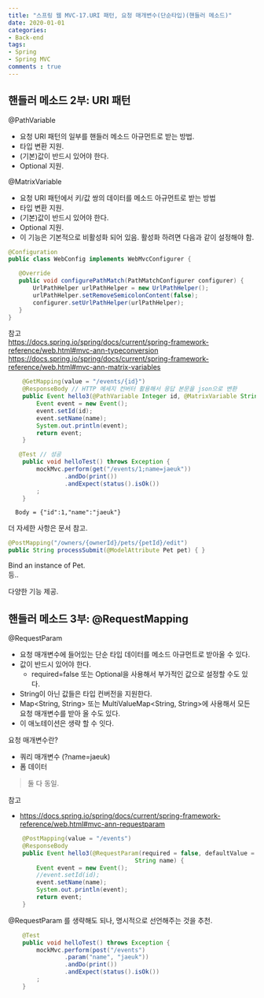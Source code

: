 ```yaml
---  
title: "스프링 웹 MVC-17.URI 패턴, 요청 매개변수(단순타입)(핸들러 메소드)"
date: 2020-01-01
categories: 
- Back-end
tags:
- Spring 
- Spring MVC
comments : true
---
```


## 핸들러 메소드 2부: URI 패턴
@PathVariable
- 요청 URI 패턴의 일부를 핸들러 메소드 아규먼트로 받는 방법.
- 타입 변환 지원.
- (기본)값이 반드시 있어야 한다.
- Optional 지원.

@MatrixVariable
- 요청 URI 패턴에서 키/값 쌍의 데이터를 메소드 아규먼트로 받는 방법
- 타입 변환 지원.
- (기본)값이 반드시 있어야 한다.
- Optional 지원.
- 이 기능은 기본적으로 비활성화 되어 있음. 활성화 하려면 다음과 같이 설정해야 함.
~~~java
@Configuration
public class WebConfig implements WebMvcConfigurer {

   @Override
   public void configurePathMatch(PathMatchConfigurer configurer) {
       UrlPathHelper urlPathHelper = new UrlPathHelper();
       urlPathHelper.setRemoveSemicolonContent(false);
       configurer.setUrlPathHelper(urlPathHelper);
   }
}
~~~
참고          
https://docs.spring.io/spring/docs/current/spring-framework-reference/web.html#mvc-ann-typeconversion
https://docs.spring.io/spring/docs/current/spring-framework-reference/web.html#mvc-ann-matrix-variables

~~~java
    @GetMapping(value = "/events/{id}")
    @ResponseBody // HTTP 메세지 컨버터 활용해서 응답 본문을 json으로 변환
    public Event hello3(@PathVariable Integer id, @MatrixVariable String name) {
        Event event = new Event();
        event.setId(id);
        event.setName(name);
        System.out.println(event);
        return event;
    }
~~~

~~~java
   @Test // 성공
    public void helloTest() throws Exception {
        mockMvc.perform(get("/events/1;name=jaeuk"))
                .andDo(print())
                .andExpect(status().isOk())
        ;
    }
~~~
~~~
  Body = {"id":1,"name":"jaeuk"}
~~~

더 자세한 사항은 문서 참고.

~~~java
@PostMapping("/owners/{ownerId}/pets/{petId}/edit")
public String processSubmit(@ModelAttribute Pet pet) { } 
~~~
Bind an instance of Pet.          
등..

다양한 기능 제공.     



## 핸들러 메소드 3부: @RequestMapping
@RequestParam
- 요청 매개변수에 들어있는 단순 타입 데이터를 메소드 아규먼트로 받아올 수 있다.
- 값이 반드시 있어야 한다.
  - required=false 또는 Optional을 사용해서 부가적인 값으로 설정할 수도 있다.
- String이 아닌 값들은 타입 컨버전을 지원한다.
- Map<String, String> 또는 MultiValueMap<String, String>에 사용해서 모든 요청 매개변수를 받아 올 수도 있다.
- 이 애노테이션은 생략 할 수 잇다.

요청 매개변수란?
- 쿼리 매개변수 (?name=jaeuk)
- 폼 데이터 
> 둘 다 동일.


참고
- https://docs.spring.io/spring/docs/current/spring-framework-reference/web.html#mvc-ann-requestparam


~~~java
    @PostMapping(value = "/events")
    @ResponseBody
    public Event hello3(@RequestParam(required = false, defaultValue = "default jaeuk") // 값이 없어도 된다면 false, 디폴트는 jaeuk 설정
                                    String name) {
        Event event = new Event();
        //event.setId(id);
        event.setName(name);
        System.out.println(event);
        return event;
    }
~~~
@RequestParam 를 생략해도 되나, 명시적으로 선언해주는 것을 추천.         


~~~java
    @Test
    public void helloTest() throws Exception {
        mockMvc.perform(post("/events")
                .param("name", "jaeuk"))
                .andDo(print())
                .andExpect(status().isOk())
        ;
    }
~~~


~~~java

~~~

~~~java

~~~

